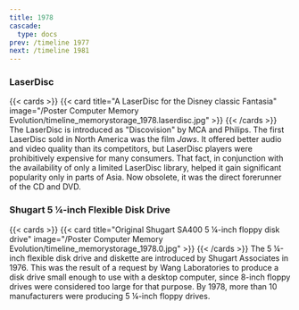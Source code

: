 ```yaml
---
title: 1978
cascade:
  type: docs
prev: /timeline 1977
next: /timeline 1981
---
```

### LaserDisc

{{< cards >}}
  {{< card title="A LaserDisc for the Disney classic Fantasia" image="/Poster Computer Memory Evolution/timeline_memorystorage_1978.laserdisc.jpg" >}}
{{< /cards >}}
The LaserDisc is introduced as "Discovision" by MCA and Philips. The first LaserDisc sold in North America was the film *Jaws*. It offered better audio and video quality than its competitors, but LaserDisc players were prohibitively expensive for many consumers. That fact, in conjunction with the availability of only a limited LaserDisc library, helped it gain significant popularity only in parts of Asia. Now obsolete, it was the direct forerunner of the CD and DVD.

### Shugart 5 ¼-inch Flexible Disk Drive

{{< cards >}}
  {{< card title="Original Shugart SA400 5 ¼-inch floppy disk drive" image="/Poster Computer Memory Evolution/timeline_memorystorage_1978.0.jpg" >}}
{{< /cards >}}
The 5 ¼-inch flexible disk drive and diskette are introduced by Shugart Associates in 1976. This was the result of a request by Wang Laboratories to produce a disk drive small enough to use with a desktop computer, since 8-inch floppy drives were considered too large for that purpose. By 1978, more than 10 manufacturers were producing 5 ¼-inch floppy drives.
